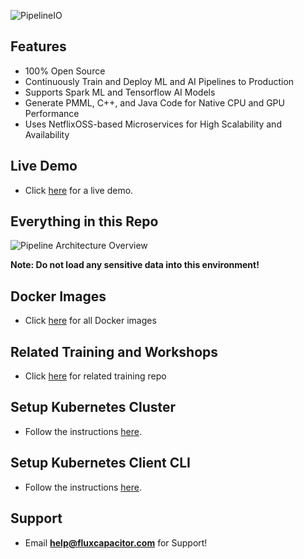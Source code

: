 ![PipelineIO](http://pipeline.io/images/pipeline-io-logo-shadow-210x186.png)

## Features
* 100% Open Source
* Continuously Train and Deploy ML and AI Pipelines to Production
* Supports Spark ML and Tensorflow AI Models
* Generate PMML, C++, and Java Code for Native CPU and GPU Performance
* Uses NetflixOSS-based Microservices for High Scalability and Availability

## Live Demo
* Click [here](http://www.demo.pipeline.io) for a live demo.  

## Everything in this Repo
![Pipeline Architecture Overview](http://advancedspark.com/img/architecture-overview-768x563.png)

**Note:  Do not load any sensitive data into this environment!**

## Docker Images
* Click [here](https://hub.docker.com/u/fluxcapacitor) for all Docker images

## Related Training and Workshops
* Click [here](https://github.com/fluxcapacitor/pipeline-training) for related training repo

## Setup Kubernetes Cluster
* Follow the instructions [here](https://github.com/fluxcapacitor/pipeline/kubernetes.ml#setup-a-new-kubernetes-cluster).

## Setup Kubernetes Client CLI
* Follow the instructions [here](https://github.com/fluxcapacitor/pipeline/kubernetes.ml#install-kubernetes-client).

## Support
* Email **help@fluxcapacitor.com** for Support!
